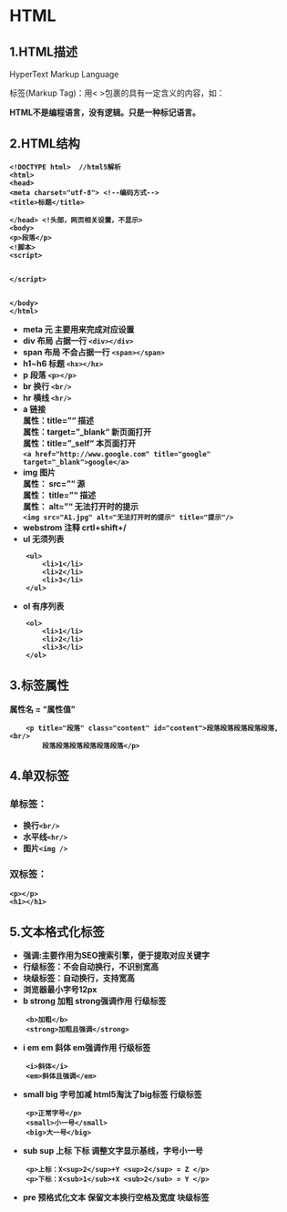 
# HTML

## 1.HTML描述  
HyperText Markup Language

标签(Markup Tag)：用< >包裹的具有一定含义的内容，如：<strong>  </storng>

HTML不是编程语言，没有逻辑。只是一种标记语言。

## 2.HTML结构
```
<!DOCTYPE html>  //html5解析
<html>
<head>
<meta charset="utf-8"> <!--编码方式-->
<title>标题</title>

</head> <!头部，网页相关设置，不显示>
<body>
<p>段落</p>
<!脚本>
<script> 


</script>


</body>
</html>
```
+ meta 元 主要用来完成对应设置
+ div 布局 占据一行
`<div></div>`
+ span 布局 不会占据一行
`<span></span>`
+ h1~h6 标题
`<hx></hx>`
+ p 段落
`<p></p>`
+ br 换行
`<br/>`
+ hr 横线
`<hr/>`
+ a 链接<br/>
属性：title=”“ 描述 <br/>
属性：target=”_blank“ 新页面打开 <br/>
属性：title=”_self“ 本页面打开 <br/>
`<a href="http://www.google.com" title="google" target="_blank">google</a>`
+ img 图片 <br/>
属性： src=”“   源 <br/>
属性： title=”“ 描述 <br/>
属性： alt=”“   无法打开时的提示 <br/>
`<img src="A1.jpg" alt="无法打开时的提示" title="提示"/>`
+ webstrom 注释 crtl+shift+/
+ ul 无须列表
```
    <ul>
        <li>1</li>
        <li>2</li>
        <li>3</li>
    </ul>
```
+ ol 有序列表
```
    <ol>
        <li>1</li>
        <li>2</li>
        <li>3</li>
    </ol>
```

## 3.标签属性
属性名 = “属性值”
```
    <p title="段落" class="content" id="content">段落段落段落段落段落,<br/>
        段落段落段落段落段落段落</p>
 ```
## 4.单双标签
### 单标签：<br/>
+ 换行`<br/>`<br/>
+ 水平线`<hr/>`<br/>
+ 图片`<img />`<br/>
### 双标签：<br/>
```
<p></p>
<h1></h1>
```
## 5.文本格式化标签
+ 强调:主要作用为SEO搜索引擎，便于提取对应关键字
+ 行级标签：不会自动换行，不识别宽高
+ 块级标签：自动换行，支持宽高
+ 浏览器最小字号12px
+ b strong 加粗 strong强调作用 行级标签
```
    <b>加粗</b>
    <strong>加粗且强调</strong>
```
+ i em  em 斜体 em强调作用 行级标签
```
    <i>斜体</i>
    <em>斜体且强调</em>
```
+ small big 字号加减 html5淘汰了big标签 行级标签
```
    <p>正常字号</p>
    <small>小一号</small>
    <big>大一号</big>   
```
+ sub sup 上标 下标 调整文字显示基线，字号小一号
```
    <p>上标：X<sup>2</sup>+Y <sup>2</sup> = Z </p>
    <p>下标：X<sub>1</sub>+X <sub>2</sub> = Y </p>
```
+ pre  预格式化文本 保留文本换行空格及宽度 块级标签

